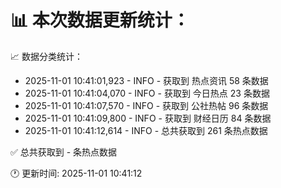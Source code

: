 📊 本次数据更新统计：
==========================

📈 数据分类统计：
- 2025-11-01 10:41:01,923 - INFO - 获取到 热点资讯 58 条数据
- 2025-11-01 10:41:04,070 - INFO - 获取到 今日热点 23 条数据
- 2025-11-01 10:41:07,570 - INFO - 获取到 公社热帖 96 条数据
- 2025-11-01 10:41:09,800 - INFO - 获取到 财经日历 84 条数据
- 2025-11-01 10:41:12,614 - INFO - 总共获取到 261 条热点数据

✅ 总共获取到 - 条热点数据

🕐 更新时间: 2025-11-01 10:41:12
